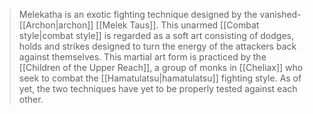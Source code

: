 > Melekatha is an exotic fighting technique designed by the vanished-[[Archon|archon]] [[Melek Taus]].
> This unarmed [[Combat style|combat style]] is regarded as a soft art consisting of dodges, holds and strikes designed to turn the energy of the attackers back against themselves.
> This martial art form is practiced by the [[Children of the Upper Reach]], a group of monks in [[Cheliax]] who seek to combat the [[Hamatulatsu|hamatulatsu]] fighting style. As of yet, the two techniques have yet to be properly tested against each other.







